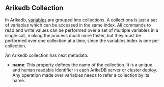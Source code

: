 ## Arikedb Collection
In Arikedb, [variables](/structure/variable.md) are grouped into collections. A collections is just a set of variables which can be accessed in the same index. All commands to read and write values can be performed over a set of multiple variables in a single call, making the process much more faster, but they must be performed over one collection at a time, since the variables index is one per collection.

An Arikedb collection has next metadata:
 - **name**: This property defines the name of the collection. It is a unique and human readable identifier in each ArikeDB server or cluster deploy. Any operation made over variables needs to refer a collection by its name.
